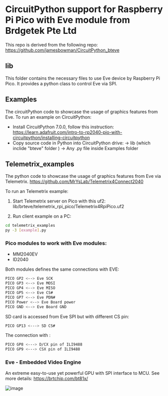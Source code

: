 # CircuitPython support for Raspberry Pi Pico with Eve module from Brdgetek Pte Ltd

This repo is derived from the following repo:
https://github.com/jamesbowman/CircuitPython_bteve


## lib
This folder contains the necessary files to use Eve device by Raspberry Pi Pico.
It provides a python class to control Eve via SPI.

## Examples
The circuitPython code to showcase the usage of graphics features from Eve.
To run an example on CircuitPython:
- Install CircuitPython 7.0.0, follow this instruction:
https://learn.adafruit.com/intro-to-rp2040-pio-with-circuitpython/installing-circuitpython
- Copy source code in Python into CircuitPython drive:
-> lib (which inclide "bteve" folder )
-> Any .py file inside Examples folder

## Telemetrix_examples
The python code to showcase the usage of graphics features from Eve via Telemetrix.
https://github.com/MrYsLab/Telemetrix4Connect2040

To run an Telemetrix example:

1. Start Telemetrix server on Pico with this uf2: lib/brteve/telemetrix_rpi_pico/Telemetrix4RpiPico.uf2

2. Run client example on a PC:

  ```sh
  cd telemetrix_examples
  py -3 [example].py
  ```

### Pico modules to work with Eve modules:

- MM2040EV
- ID2040

Both modules defines the same connections with EVE:
```sh
PICO GP2 <--> Eve SCK
PICO GP3 <--> Eve MOSI
PICO GP4 <--> Eve MISO
PICO GP5 <--> Eve CS#
PICO GP7 <--> Eve PDN#
PICO Power <--> Eve Board power
PICO GND <--> Eve Board GND
```
SD card is accessed from Eve SPI but with different CS pin:
```sh
PICO GP13 <---> SD CS#
```

The connection with :
```sh
PICO GP8 <---> D/CX pin of ILI9488
PICO GP9 <---> CSX pin of ILI9488
```

### Eve - Embedded Video Engine
An extreme easy-to-use yet powerful GPU with SPI interface to MCU. See more details:
https://brtchip.com/bt81x/

![image](https://user-images.githubusercontent.com/13127756/110600563-06ef1300-81bf-11eb-87c9-c75d55c7d02a.png)



